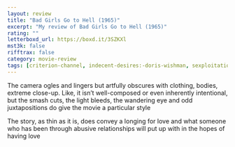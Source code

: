 ```yaml
---
layout: review
title: "Bad Girls Go to Hell (1965)"
excerpt: "My review of Bad Girls Go to Hell (1965)"
rating: ""
letterboxd_url: https://boxd.it/3SZKXl
mst3k: false
rifftrax: false
category: movie-review
tags: [criterion-channel, indecent-desires:-doris-wishman, sexploitation]
---
```


The camera ogles and lingers but artfully obscures with clothing, bodies, extreme close-up. Like, it isn’t well-composed or even inherently intentional, but the smash cuts, the light bleeds, the wandering eye and odd juxtapositions do give the movie a particular style

The story, as thin as it is, does convey a longing for love and what someone who has been through abusive relationships will put up with in the hopes of having love

